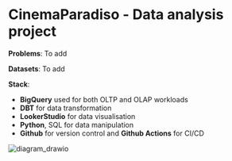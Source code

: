 # CinemaParadiso - Data analysis project

**Problems**: To add


**Datasets**: To add


**Stack**:
- **BigQuery** used for both OLTP and OLAP workloads
- **DBT** for data transformation
- **LookerStudio** for data visualisation
- **Python**, SQL for data manipulation
- **Github** for version control and **Github Actions** for CI/CD

![diagram_drawio](https://github.com/user-attachments/assets/5245644d-b0a4-47b8-b2ed-a6002bbbc464)
